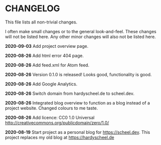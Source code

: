 # CHANGELOG

This file lists all non-trivial changes.

I often make small changes or to the general look-and-feel. These changes will not be listed here. Any other minor changes will also not be listed here.

**2020-09-03** Add project overview page.

**2020-08-26** Add html error 404 page.

**2020-08-26** Add feed.xml for Atom feed.

**2020-08-26** Version 0.1.0 is released! Looks good, functionality is good.

**2020-08-26** Add Google Analytics.

**2020-08-26** Switch domain from hardyscheel.de to scheel.dev.

**2020-08-26** Integrated blog overview to function as a blog instead of a project website. Changed colours to me taste.

**2020-08-26** Add licence: CC0 1.0 Universal http://creativecommons.org/publicdomain/zero/1.0/

**2020-08-19** Start project as a personal blog for https://scheel.dev. This project replaces my old blog at https://hardyscheel.de